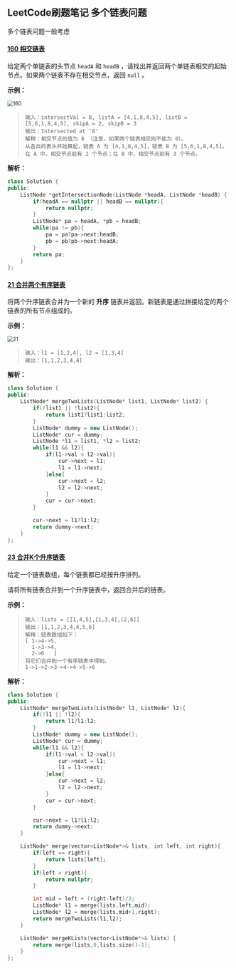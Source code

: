 ## LeetCode刷题笔记 多个链表问题

多个链表问题一般考虑 

#### [160 相交链表](https://leetcode-cn.com/problems/intersection-of-two-linked-lists/)

给定两个单链表的头节点 `headA` 和 `headB` ，请找出并返回两个单链表相交的起始节点。如果两个链表不存在相交节点，返回 `null` 。

**示例：**

<img src="/home/wang/Desktop/TechStack/ALGLearning/LeetCode_Cpp/LeetCodeNote/QsType/img/160.png" alt="160" style="zoom:80%;" />

> ```
> 输入：intersectVal = 8, listA = [4,1,8,4,5], listB = [5,6,1,8,4,5], skipA = 2, skipB = 3
> 输出：Intersected at '8'
> 解释：相交节点的值为 8 （注意，如果两个链表相交则不能为 0）。
> 从各自的表头开始算起，链表 A 为 [4,1,8,4,5]，链表 B 为 [5,6,1,8,4,5]。
> 在 A 中，相交节点前有 2 个节点；在 B 中，相交节点前有 3 个节点。
> ```

**解析：**

```cpp
class Solution {
public:
    ListNode *getIntersectionNode(ListNode *headA, ListNode *headB) {
        if(headA == nullptr || headB == nullptr){
            return nullptr;
        }
        ListNode* pa = headA, *pb = headB;
        while(pa != pb){
            pa = pa?pa->next:headB;
            pb = pb?pb->next:headA;
        }
        return pa;
    }
};
```

#### [21 合并两个有序链表](https://leetcode-cn.com/problems/merge-two-sorted-lists/)

将两个升序链表合并为一个新的 **升序** 链表并返回。新链表是通过拼接给定的两个链表的所有节点组成的。 

**示例：**

<img src="/home/wang/Desktop/TechStack/ALGLearning/LeetCode_Cpp/LeetCodeNote/QsType/img/21.jpg" alt="21" style="zoom:80%;" />

> ```
> 输入：l1 = [1,2,4], l2 = [1,3,4]
> 输出：[1,1,2,3,4,4]
> ```

**解析：**

```cpp
class Solution {
public:
    ListNode* mergeTwoLists(ListNode* list1, ListNode* list2) {
        if(!list1 || !list2){
            return list1?list1:list2;
        }
        ListNode* dummy = new ListNode();
        ListNode* cur = dummy;
        ListNode *l1 = list1, *l2 = list2;
        while(l1 && l2){
            if(l1->val < l2->val){
                cur->next = l1;
                l1 = l1->next;
            }else{
                cur->next = l2;
                l2 = l2->next;
            }
            cur = cur->next;
        }

        cur->next = l1?l1:l2;
        return dummy->next;
    }
};
```

#### [23 合并K个升序链表](https://leetcode-cn.com/problems/merge-k-sorted-lists/)

给定一个链表数组，每个链表都已经按升序排列。

请将所有链表合并到一个升序链表中，返回合并后的链表。

**示例：**

> ```
> 输入：lists = [[1,4,5],[1,3,4],[2,6]]
> 输出：[1,1,2,3,4,4,5,6]
> 解释：链表数组如下：
> [ 1->4->5,
>   1->3->4,
>   2->6   ]
> 将它们合并到一个有序链表中得到。
> 1->1->2->3->4->4->5->6
> ```

**解析：**

```cpp
class Solution {
public:
    ListNode* mergeTwoLists(ListNode* l1, ListNode* l2){
        if(!l1 || !l2){
            return l1?l1:l2;
        }
        ListNode* dummy = new ListNode();
        ListNode* cur = dummy;
        while(l1 && l2){
            if(l1->val < l2->val){
                cur->next = l1;
                l1 = l1->next;
            }else{
                cur->next = l2;
                l2 = l2->next;
            }
            cur = cur->next;
        }

        cur->next = l1?l1:l2;
        return dummy->next;
    }

    ListNode* merge(vector<ListNode*>& lists, int left, int right){
        if(left == right){
            return lists[left];
        }
        if(left > right){
            return nullptr;
        }

        int mid = left + (right-left)/2;
        ListNode* l1 = merge(lists,left,mid);
        ListNode* l2 = merge(lists,mid+1,right);
        return mergeTwoLists(l1,l2);
    }

    ListNode* mergeKLists(vector<ListNode*>& lists) {
        return merge(lists,0,lists.size()-1);
    }
};
```

